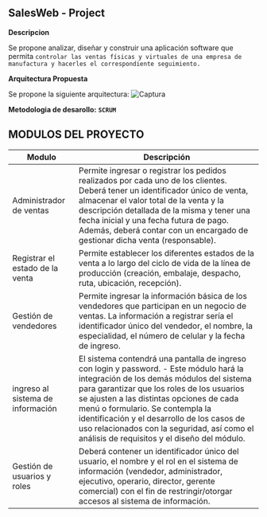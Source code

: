 SalesWeb - Project
---

**Descripcion**

Se propone analizar, diseñar y construir una aplicación software que permita `controlar las ventas físicas y virtuales de una empresa de manufactura y hacerles el correspondiente seguimiento.`


**Arquitectura Propuesta**

Se propone la siguiente arquitectura:
![Captura](https://user-images.githubusercontent.com/90949069/133953345-3eb1f81d-857a-44c5-a2ed-b9a402cd0435.PNG)

**Metodologia de desarollo:** **`SCRUM`**


**MODULOS DEL PROYECTO**
---

| Modulo | Descripción |
|------|------|
| Administrador de ventas | Permite ingresar o registrar los pedidos realizados por cada uno de los clientes. Deberá tener un identificador único de venta, almacenar el valor total de la venta y la descripción detallada de la misma y tener una fecha inicial y una fecha futura de pago. Además, deberá contar con un encargado de gestionar dicha venta (responsable). |
|Registrar el estado de la venta|Permite establecer los diferentes estados de la venta a lo largo del ciclo de vida de la línea de producción (creación, embalaje, despacho, ruta, ubicación, recepción). |
|Gestión de vendedores|Permite ingresar la información básica de los vendedores que participan en un negocio de ventas. La información a registrar sería el identificador único del vendedor, el nombre, la especialidad, el número de celular y la fecha de ingreso.|
|ingreso al sistema de información|El sistema contendrá una pantalla de ingreso con login y password. - Este módulo hará la integración de los demás módulos del sistema para garantizar que los roles de los usuarios se ajusten a las distintas opciones de cada menú o formulario. Se contempla la identificación y el desarrollo de los casos de uso relacionados con la seguridad, así como el análisis de requisitos y el diseño del módulo.|
|Gestión de usuarios y roles|Deberá contener un identificador único del usuario, el nombre y el rol en el sistema de información (vendedor, administrador, ejecutivo, operario, director, gerente comercial) con el fin de restringir/otorgar accesos al sistema de información.|





